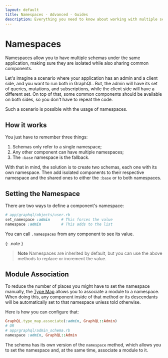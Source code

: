 ```yaml
---
layout: default
title: Namespaces - Advanced - Guides
description: Everything you need to know about working with multiple schemas and namespaces
---
```


# Namespaces

Namespaces allow you to have multiple schemas under the same application, making sure
they are isolated while also sharing common components.

Let's imagine a scenario where your application has an admin and a client side, and you want
to run both in GraphQL. But, the admin will have its set of queries, mutations,
and subscriptions, while the client side will have a different set. On top of that,
some common components should be available on both sides, so you don't have to repeat
the code.

Such a scenario is possible with the usage of namespaces.

## How it works

You just have to remember three things:

1. Schemas only refer to a single namespace;
1. Any other component can have multiple namespaces;
1. The `:base` namespace is the fallback.

With that in mind, the solution is to create two schemas, each one with its own
namespace. Then add isolated components to their respective namespace and the
shared ones to either the `:base` or to both namespaces.

## Setting the Namespace

There are two ways to define a component's namespace:

```ruby
# app/graphql/objects/user.rb
set_namespace :admin     # This forces the value
namespace :admin         # This adds to the list
```

You can call `.namespaces` from any component to see its value.

{: .note }
> **Note**
> Namespaces are inherited by default, but you can use the above methods
> to replace or increment the value.

## Module Association

To reduce the number of places you might have to set the namespace manually,
the [Type Map](/guides/type-map) allows you to associate a module to a namespace. When
doing this, any component inside of that method or its descendants will be automatically
set to that namespace unless told otherwise.

Here is how you can configure that:

```ruby
GraphQL.type_map.associate(:admin, GraphQL::Admin)
# OR
# app/graphql/admin_schema.rb
namespace :admin, GraphQL::Admin
```

The schema has its own version of the `namespace` method, which allows you to set the namespace
and, at the same time, associate a module to it.
